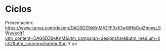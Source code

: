 # Ciclos
Presentación: https://www.canva.com/design/DAG0DZ9kKnM/GFF3xfDwWHbCoIZhmwLSWw/edit?utm_content=DAG0DZ9kKnM&utm_campaign=designshare&utm_medium=link2&utm_source=sharebutton
Y ya